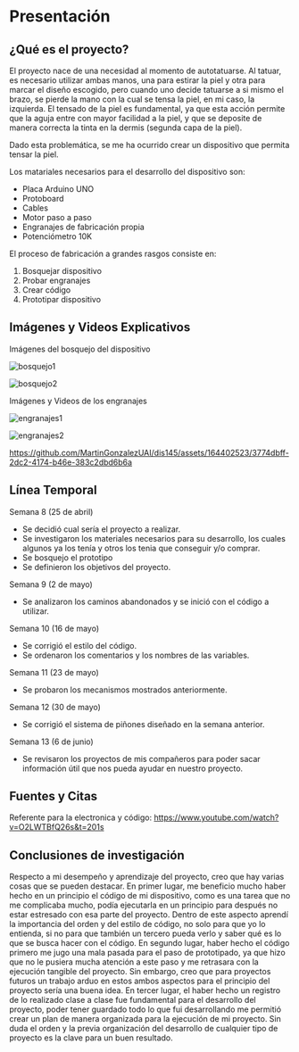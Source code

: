 # Presentación

## ¿Qué es el proyecto?

El proyecto nace de una necesidad al momento de autotatuarse. Al tatuar, es necesario utilizar ambas manos, una para estirar la piel y otra para marcar el diseño escogido, pero cuando uno decide tatuarse a si mismo el brazo, se pierde la mano con la cual se tensa la piel, en mi caso, la izquierda. El tensado de la piel es fundamental, ya que esta acción permite que la aguja entre con mayor facilidad a la piel, y que se deposite de manera correcta la tinta en la dermis (segunda capa de la piel). 

Dado esta problemática, se me ha ocurrido crear un dispositivo que permita tensar la piel.

Los matariales necesarios para el desarrollo del dispositivo son:

- Placa Arduino UNO
- Protoboard
- Cables
- Motor paso a paso
- Engranajes de fabricación propia
- Potenciómetro 10K

El proceso de fabricación a grandes rasgos consiste en:

1. Bosquejar dispositivo
2. Probar engranajes
3. Crear código
4. Prototipar dispositivo

## Imágenes y Videos Explicativos

Imágenes del bosquejo del dispositivo

![bosquejo1](bosquejo1.jpg)

![bosquejo2](bosquejo2.jpg)

Imágenes y Videos de los engranajes 

![engranajes1](engranajes1.jpg)

![engranajes2](engranajes2.jpg)

https://github.com/MartinGonzalezUAI/dis145/assets/164402523/3774dbff-2dc2-4174-b46e-383c2dbd6b6a

## Línea Temporal

Semana 8 (25 de abril)

- Se decidió cual sería el proyecto a realizar.
- Se investigaron los materiales necesarios para su desarrollo, los cuales algunos ya los tenía y otros los tenia que conseguir y/o comprar.
- Se bosquejo el prototipo
- Se definieron los objetivos del proyecto.
  
Semana 9 (2 de mayo) 

- Se analizaron los caminos abandonados y se inició con el código a utilizar.

Semana 10 (16 de mayo) 

- Se corrigió el estilo del código.
- Se ordenaron los comentarios y los nombres de las variables.

Semana 11 (23 de mayo) 

- Se probaron los mecanismos mostrados anteriormente. 

Semana 12 (30 de mayo) 

- Se corrigió el sistema de piñones diseñado en la semana anterior. 

Semana 13 (6 de junio) 

- Se revisaron los proyectos de mis compañeros para poder sacar información útil que nos pueda ayudar en nuestro proyecto.

## Fuentes y Citas

Referente para la electronica y código: https://www.youtube.com/watch?v=O2LWTBfQ26s&t=201s

## Conclusiones de investigación

Respecto a mi desempeño y aprendizaje del proyecto, creo que hay varias cosas que se pueden destacar. En primer lugar, me beneficio mucho haber hecho en un principio el código de mi dispositivo, como es una tarea que no me complicaba mucho, podía ejecutarla en un principio para después no estar estresado con esa parte del proyecto. Dentro de este aspecto aprendí la importancia del orden y del estilo de código, no solo para que yo lo entienda, si no para que también un tercero pueda verlo y saber qué es lo que se busca hacer con el código. En segundo lugar, haber hecho el código primero me jugo una mala pasada para el paso de prototipado, ya que hizo que no le pusiera mucha atención a este paso y me retrasara con la ejecución tangible del proyecto. Sin embargo, creo que para proyectos futuros un trabajo arduo en estos ambos aspectos para el principio del proyecto sería una buena idea. En tercer lugar, el haber hecho un registro de lo realizado clase a clase fue fundamental para el desarrollo del proyecto, poder tener guardado todo lo que fui desarrollando me permitió crear un plan de manera organizada para la ejecución de mi proyecto. Sin duda el orden y la previa organización del desarrollo de cualquier tipo de proyecto es la clave para un buen resultado. 

